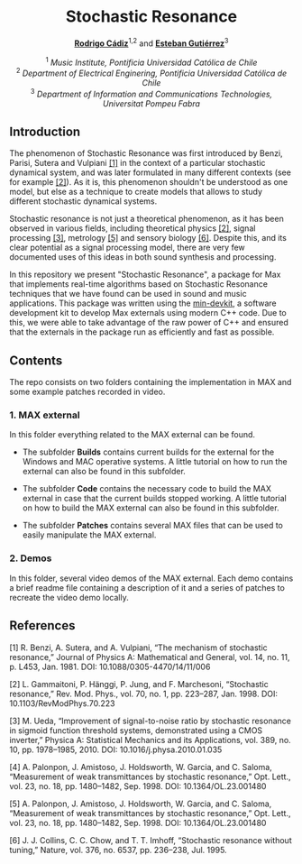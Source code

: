 <div align="center">
  
# Stochastic Resonance

[**Rodrigo Cádiz**](https://rodrigocadiz.com/music/)<sup>1,2</sup> and [**Esteban Gutiérrez**](https://github.com/cordutie)<sup>3</sup>

<sup>1</sup> *Music Institute, Pontificia Universidad Católica de Chile* <br>
<sup>2</sup> *Department of Electrical Enginering, Pontificia Universidad Católica de Chile* <br>
<sup>3</sup> *Department of Information and Communications Technologies, Universitat Pompeu Fabra* <br>

<div align="left">

## Introduction

The phenomenon of Stochastic Resonance was first introduced by Benzi, Parisi, Sutera and Vulpiani [[1]](#1) in the context of a particular stochastic dynamical system, and was later formulated in many different contexts (see for example [[2]](#2)). As it is, this phenomenon shouldn't be understood as one model, but else as a technique to create models that allows to study different stochastic dynamical systems.

Stochastic resonance is not just a theoretical phenomenon, as it has been observed in various fields, including theoretical physics [[2]](#2), signal processing [[3]](#3), metrology [[5]](#5) and sensory biology [[6]](#6). Despite this, and its clear potential as a signal processing model, there are very few documented uses of this ideas in both sound synthesis and processing.

In this repository we present "Stochastic Resonance", a package for Max that implements real-time algorithms based on Stochastic Resonance techniques that we have found can be used in sound and music applications. This package was written using the [min-devkit](https://github.com/Cycling74/min-devkit), a software development kit to develop Max externals using modern C++ code. Due to this, we were able to take advantage of the raw power of C++ and ensured that the externals in the package run as efficiently and fast as possible.

## Contents

The repo consists on two folders containing the implementation
in MAX and some example patches recorded in video.

### 1. MAX external

In this folder everything related to the MAX external can be found.

- The subfolder **Builds** contains current builds for the external
for the Windows and MAC operative systems. A little tutorial on how
to run the external can also be found in this subfolder.

- The subfolder **Code** contains the necessary code to build the MAX
external in case that the current builds stopped working. A little
tutorial on how to build the MAX external can also be found in this
subfolder.

- The subfolder **Patches** contains several MAX files that can be used 
to easily manipulate the MAX external. 

### 2. Demos

In this folder, several video demos of the MAX external. Each demo 
contains a brief readme file containing a description of it and a series 
of patches to recreate the video demo locally.

## References

<a id="1">[1]</a> R. Benzi, A. Sutera, and A. Vulpiani, “The mechanism of stochastic resonance,” Journal of Physics A: Mathematical and General, vol. 14, no. 11, p. L453, Jan. 1981. DOI: 10.1088/0305-4470/14/11/006

<a id="2">[2]</a> L. Gammaitoni, P. Hänggi, P. Jung, and F. Marchesoni, “Stochastic resonance,” Rev. Mod. Phys., vol. 70, no. 1, pp. 223–287, Jan. 1998. DOI: 10.1103/RevModPhys.70.223

<a id="3">[3]</a> M. Ueda, “Improvement of signal-to-noise ratio by stochastic resonance in sigmoid function threshold systems, demonstrated using a CMOS inverter,” Physica A: Statistical Mechanics and its Applications, vol. 389, no. 10, pp. 1978–1985, 2010. DOI: 10.1016/j.physa.2010.01.035

<a id="4">[4]</a> A. Palonpon, J. Amistoso, J. Holdsworth, W. Garcia, and C. Saloma, “Measurement of weak transmittances by stochastic resonance,” Opt. Lett., vol. 23, no. 18, pp. 1480–1482, Sep. 1998. DOI: 10.1364/OL.23.001480

<a id="5">[5]</a> A. Palonpon, J. Amistoso, J. Holdsworth, W. Garcia, and C. Saloma, “Measurement of weak transmittances by stochastic resonance,” Opt. Lett., vol. 23, no. 18, pp. 1480–1482, Sep. 1998. DOI: 10.1364/OL.23.001480

<a id="6">[6]</a> J. J. Collins, C. C. Chow, and T. T. Imhoff, “Stochastic resonance without tuning,” Nature, vol. 376, no. 6537, pp. 236–238, Jul. 1995.
